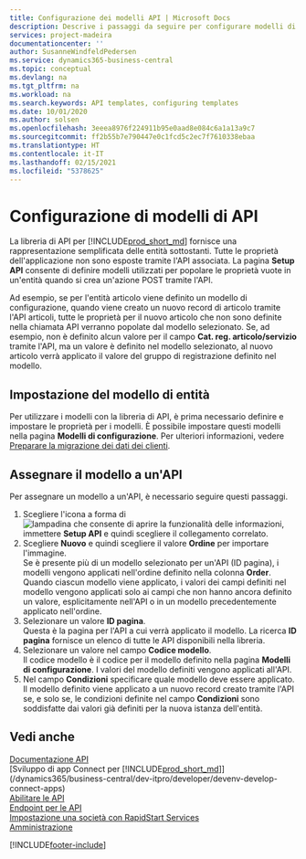 ```yaml
---
title: Configurazione dei modelli API | Microsoft Docs
description: Descrive i passaggi da seguire per configurare modelli di API per Dynamics 365 Business Central.
services: project-madeira
documentationcenter: ''
author: SusanneWindfeldPedersen
ms.service: dynamics365-business-central
ms.topic: conceptual
ms.devlang: na
ms.tgt_pltfrm: na
ms.workload: na
ms.search.keywords: API templates, configuring templates
ms.date: 10/01/2020
ms.author: solsen
ms.openlocfilehash: 3eeea8976f224911b95e0aad8e084c6a1a13a9c7
ms.sourcegitcommit: ff2b55b7e790447e0c1fcd5c2ec7f7610338ebaa
ms.translationtype: HT
ms.contentlocale: it-IT
ms.lasthandoff: 02/15/2021
ms.locfileid: "5378625"
---
```

# <a name="configuring-api-templates"></a>Configurazione di modelli di API
La libreria di API per [!INCLUDE[prod_short_md](includes/prod_short.md)] fornisce una rappresentazione semplificata delle entità sottostanti. Tutte le proprietà dell'applicazione non sono esposte tramite l'API associata. La pagina **Setup API** consente di definire modelli utilizzati per popolare le proprietà vuote in un'entità quando si crea un'azione POST tramite l'API. 

Ad esempio, se per l'entità articolo viene definito un modello di configurazione, quando viene creato un nuovo record di articolo tramite l'API articoli, tutte le proprietà per il nuovo articolo che non sono definite nella chiamata API verranno popolate dal modello selezionato. Se, ad esempio, non è definito alcun valore per il campo **Cat. reg. articolo/servizio** tramite l'API, ma un valore è definito nel modello selezionato, al nuovo articolo verrà applicato il valore del gruppo di registrazione definito nel modello. 

## <a name="setting-up-the-entity-template"></a>Impostazione del modello di entità
Per utilizzare i modelli con la libreria di API, è prima necessario definire e impostare le proprietà per i modelli. È possibile impostare questi modelli nella pagina **Modelli di configurazione**. Per ulteriori informazioni, vedere [Preparare la migrazione dei dati dei clienti](admin-use-templates-to-prepare-customer-data-for-migration.md). 

## <a name="assign-the-template-to-an-api"></a>Assegnare il modello a un'API

Per assegnare un modello a un'API, è necessario seguire questi passaggi.

1. Scegliere l'icona a forma di ![lampadina che consente di aprire la funzionalità delle informazioni](media/ui-search/search_small.png "Informazioni sull'operazione che si desidera eseguire"), immettere **Setup API** e quindi scegliere il collegamento correlato.
2. Scegliere **Nuovo** e quindi scegliere il valore **Ordine** per importare l'immagine.  
Se è presente più di un modello selezionato per un'API (ID pagina), i modelli vengono applicati nell'ordine definito nella colonna **Order**.   
Quando ciascun modello viene applicato, i valori dei campi definiti nel modello vengono applicati solo ai campi che non hanno ancora definito un valore, esplicitamente nell'API o in un modello precedentemente applicato nell'ordine. 
3. Selezionare un valore **ID pagina**.  
Questa è la pagina per l'API a cui verrà applicato il modello. La ricerca **ID pagina** fornisce un elenco di tutte le API disponibili nella libreria.
4. Selezionare un valore nel campo **Codice modello**.  
Il codice modello è il codice per il modello definito nella pagina **Modelli di configurazione**. I valori del modello definiti vengono applicati all'API. 
5. Nel campo **Condizioni** specificare quale modello deve essere applicato.  
Il modello definito viene applicato a un nuovo record creato tramite l'API se, e solo se, le condizioni definite nel campo **Condizioni** sono soddisfatte dai valori già definiti per la nuova istanza dell'entità.

## <a name="see-also"></a>Vedi anche
[Documentazione API](/dynamics-nav/fin-graph)  
[Sviluppo di app Connect per [!INCLUDE[prod_short_md](includes/prod_short.md)]](/dynamics365/business-central/dev-itpro/developer/devenv-develop-connect-apps)  
[Abilitare le API](/dynamics-nav/enabling-apis-for-dynamics-nav)  
[Endpoint per le API](/dynamics-nav/endpoints-apis-for-dynamics)  
[Impostazione una società con RapidStart Services](admin-set-up-a-company-with-rapidstart.md)  
[Amministrazione](admin-setup-and-administration.md)

[!INCLUDE[footer-include](includes/footer-banner.md)]
